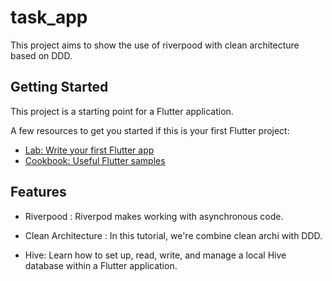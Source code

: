 # task_app
This project aims to show the use of riverpood with clean architecture based on DDD.

## Getting Started

This project is a starting point for a Flutter application.

A few resources to get you started if this is your first Flutter project:

- [Lab: Write your first Flutter app](https://docs.flutter.dev/get-started/codelab)
- [Cookbook: Useful Flutter samples](https://docs.flutter.dev/cookbook)

## Features
- Riverpood : Riverpod makes working with asynchronous code.

- Clean Architecture : In this tutorial, we're combine clean archi with DDD.

- Hive: Learn how to set up, read, write, and manage a local Hive database within a Flutter application.








